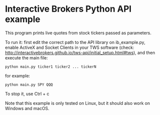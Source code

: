 # Interactive Brokers Python API example

This program prints live quotes from stock tickers passed as parameters.

To run it: first edit the correct path to the API library on ib_example.py, enable ActiveX and Socket Clients in your TWS software (check: http://interactivebrokers.github.io/tws-api/initial_setup.html#tws), and then execute the main file:

```
python main.py ticker1 ticker2 ... tickerN
```

for example:

```
python main.py SPY QQQ
```

To stop it, use Ctrl + c

Note that this example is only tested on Linux, but it should also work on Windows and macOS.